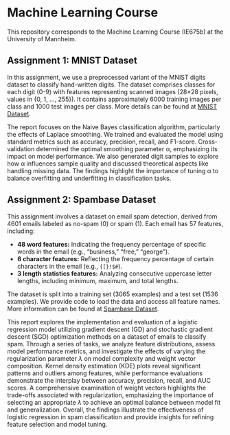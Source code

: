 # Machine Learning Course

This repository corresponds to the Machine Learning Course (IE675b) at the University of Mannheim.

## Assignment 1: MNIST Dataset

In this assignment, we use a preprocessed variant of the MNIST digits dataset to classify hand-written digits. The dataset comprises classes for each digit (0-9) with features representing scanned images (28×28 pixels, values in {0, 1, …, 255}). It contains approximately 6000 training images per class and 1000 test images per class. More details can be found at [MNIST Dataset](http://yann.lecun.com/exdb/mnist/).

The report focuses on the Naive Bayes classification algorithm, particularly the effects of Laplace smoothing. We trained and evaluated the model using standard metrics such as accuracy, precision, recall, and F1-score. Cross-validation determined the optimal smoothing parameter α, emphasizing its impact on model performance. We also generated digit samples to explore how α influences sample quality and discussed theoretical aspects like handling missing data. The findings highlight the importance of tuning α to balance overfitting and underfitting in classification tasks.

## Assignment 2: Spambase Dataset

This assignment involves a dataset on email spam detection, derived from 4601 emails labeled as no-spam (0) or spam (1). Each email has 57 features, including:

- **48 word features:** Indicating the frequency percentage of specific words in the email (e.g., “business,” “free,” “george”).
- **6 character features:** Reflecting the frequency percentage of certain characters in the email (e.g., `{[}!$#`).
- **3 length statistics features:** Analyzing consecutive uppercase letter lengths, including minimum, maximum, and total lengths.

The dataset is split into a training set (3065 examples) and a test set (1536 examples). We provide code to load the data and access all feature names. More information can be found at [Spambase Dataset](https://archive.ics.uci.edu/ml/datasets/spambase).

This report explores the implementation and evaluation of a logistic regression model utilizing gradient descent (GD) and stochastic gradient descent (SGD) optimization methods on a dataset of emails to classify spam. Through a series of tasks, we analyze feature distributions, assess model performance metrics, and investigate the effects of varying the regularization parameter $\lambda$ on model complexity and weight vector composition. Kernel density estimation (KDE) plots reveal significant patterns and outliers among features, while performance evaluations demonstrate the interplay between accuracy, precision, recall, and AUC scores. A comprehensive examination of weight vectors highlights the trade-offs associated with regularization, emphasizing the importance of selecting an appropriate $\lambda$ to achieve an optimal balance between model fit and generalization. Overall, the findings illustrate the effectiveness of logistic regression in spam classification and provide insights for refining feature selection and model tuning.
